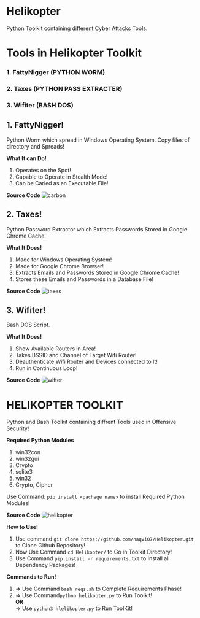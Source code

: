 # Helikopter
Python Toolkit containing different Cyber Attacks Tools.

# Tools in Helikopter Toolkit
### 1. FattyNigger (PYTHON WORM)
### 2. Taxes (PYTHON PASS EXTRACTER)         
### 3. Wifiter  (BASH DOS)     

## 1. FattyNigger!
Python Worm which spread in Windows Operating System. Copy files of directory and Spreads!

**What It can Do!**
1. Operates on the Spot!
2. Capable to Operate in Stealth Mode!
3. Can be Caried as an Executable File!

**Source Code**
![carbon](https://user-images.githubusercontent.com/79792270/145556690-c580b4b9-229a-4d12-b01d-c1205d908337.png)

## 2. Taxes!
Python Password Extractor which Extracts Passwords Stored in Google Chrome Cache!

**What It Does!**
1. Made for Windows Operating System!
2. Made for Google Chrome Browser!
3. Extracts Emails and Passwords Stored in Google Chrome Cache!
4. Stores these Emails and Passwords in a Database File!

**Source Code**
![taxes](https://user-images.githubusercontent.com/79792270/145558044-867042ee-6e56-47df-b296-340a0a3a9980.png)

## 3. Wifiter!
Bash DOS Script.

**What It Does!**
1. Show Available Routers in Area!
2. Takes BSSID and Channel of Target Wifi Router!
3. Deauthenticate Wifi Router and Devices connected to It!
4. Run in Continuous Loop!

**Source Code**
![wifter](https://user-images.githubusercontent.com/79792270/145558888-87c73a12-eaee-4324-ba57-1b11d107c71f.png)

##
# HELIKOPTER TOOLKIT
Python and Bash Toolkit containing diffrent Tools used in Offensive Security!

**Required Python Modules**
1. win32con
2. win32gui
3. Crypto
4. sqlite3
5. win32
6. Crypto, Cipher

Use Command: `pip install <pachage name>` to install Required Python Modules!

**Source Code**
![helikopter](https://user-images.githubusercontent.com/79792270/145559798-bf276e32-7be1-4578-839a-68f9467c44a1.png)

**How to Use!**
1. Use command `git clone https://github.com/naqviO7/Helikopter.git` to Clone Github Repository!
2. Now Use Command `cd Helikopter/` to Go in Toolkit Directory!
3. Use Command `pip install -r requirements.txt` to Install all Dependency Packages! 

**Commands to Run!**
1. => Use Command `bash reqs.sh` to Complete Requirements Phase!
2. => Use Command`python helikopter.py` to Run Toolkit! \
                    **OR** \
   => Use `python3 hlelikopter.py` to Run ToolKit!
